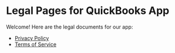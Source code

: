 # Legal Pages for QuickBooks App

Welcome! Here are the legal documents for our app:

- [Privacy Policy](./privacy-policy.md)
- [Terms of Service](./terms-of-service.md)
